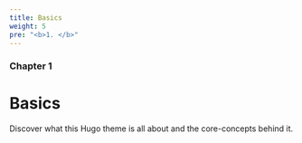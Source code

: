 ```yaml
---
title: Basics
weight: 5
pre: "<b>1. </b>"
---
```


### Chapter 1

# Basics

Discover what this Hugo theme is all about and the core-concepts behind it.
